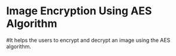 # Image Encryption Using AES Algorithm

#It helps the users to encrypt and decrypt an image using the AES algorithm.
